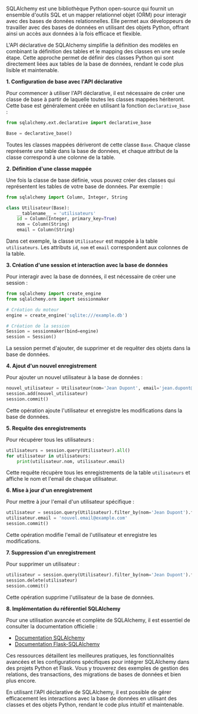 SQLAlchemy est une bibliothèque Python open-source qui fournit un ensemble d'outils SQL et un mapper relationnel objet (ORM) pour interagir avec des bases de données relationnelles. Elle permet aux développeurs de travailler avec des bases de données en utilisant des objets Python, offrant ainsi un accès aux données à la fois efficace et flexible.

L'API déclarative de SQLAlchemy simplifie la définition des modèles en combinant la définition des tables et le mapping des classes en une seule étape. Cette approche permet de définir des classes Python qui sont directement liées aux tables de la base de données, rendant le code plus lisible et maintenable.

**1. Configuration de base avec l'API déclarative**

Pour commencer à utiliser l'API déclarative, il est nécessaire de créer une classe de base à partir de laquelle toutes les classes mappées hériteront. Cette base est généralement créée en utilisant la fonction `declarative_base` :

```python
from sqlalchemy.ext.declarative import declarative_base

Base = declarative_base()
```

Toutes les classes mappées dériveront de cette classe `Base`. Chaque classe représente une table dans la base de données, et chaque attribut de la classe correspond à une colonne de la table.

**2. Définition d'une classe mappée**

Une fois la classe de base définie, vous pouvez créer des classes qui représentent les tables de votre base de données. Par exemple :

```python
from sqlalchemy import Column, Integer, String

class Utilisateur(Base):
    __tablename__ = 'utilisateurs'
    id = Column(Integer, primary_key=True)
    nom = Column(String)
    email = Column(String)
```

Dans cet exemple, la classe `Utilisateur` est mappée à la table `utilisateurs`. Les attributs `id`, `nom` et `email` correspondent aux colonnes de la table.

**3. Création d'une session et interaction avec la base de données**

Pour interagir avec la base de données, il est nécessaire de créer une session :

```python
from sqlalchemy import create_engine
from sqlalchemy.orm import sessionmaker

# Création du moteur
engine = create_engine('sqlite:///example.db')

# Création de la session
Session = sessionmaker(bind=engine)
session = Session()
```

La session permet d'ajouter, de supprimer et de requêter des objets dans la base de données.

**4. Ajout d'un nouvel enregistrement**

Pour ajouter un nouvel utilisateur à la base de données :

```python
nouvel_utilisateur = Utilisateur(nom='Jean Dupont', email='jean.dupont@example.com')
session.add(nouvel_utilisateur)
session.commit()
```

Cette opération ajoute l'utilisateur et enregistre les modifications dans la base de données.

**5. Requête des enregistrements**

Pour récupérer tous les utilisateurs :

```python
utilisateurs = session.query(Utilisateur).all()
for utilisateur in utilisateurs:
    print(utilisateur.nom, utilisateur.email)
```

Cette requête récupère tous les enregistrements de la table `utilisateurs` et affiche le nom et l'email de chaque utilisateur.

**6. Mise à jour d'un enregistrement**

Pour mettre à jour l'email d'un utilisateur spécifique :

```python
utilisateur = session.query(Utilisateur).filter_by(nom='Jean Dupont').first()
utilisateur.email = 'nouvel.email@example.com'
session.commit()
```

Cette opération modifie l'email de l'utilisateur et enregistre les modifications.

**7. Suppression d'un enregistrement**

Pour supprimer un utilisateur :

```python
utilisateur = session.query(Utilisateur).filter_by(nom='Jean Dupont').first()
session.delete(utilisateur)
session.commit()
```

Cette opération supprime l'utilisateur de la base de données.

**8. Implémentation du référentiel SQLAlchemy**

Pour une utilisation avancée et complète de SQLAlchemy, il est essentiel de consulter la documentation officielle :

- [Documentation SQLAlchemy](https://docs.sqlalchemy.org/en/20/)
- [Documentation Flask-SQLAlchemy](https://flask-sqlalchemy.palletsprojects.com/en/stable/)

Ces ressources détaillent les meilleures pratiques, les fonctionnalités avancées et les configurations spécifiques pour intégrer SQLAlchemy dans des projets Python et Flask. Vous y trouverez des exemples de gestion des relations, des transactions, des migrations de bases de données et bien plus encore.

En utilisant l'API déclarative de SQLAlchemy, il est possible de gérer efficacement les interactions avec la base de données en utilisant des classes et des objets Python, rendant le code plus intuitif et maintenable.

